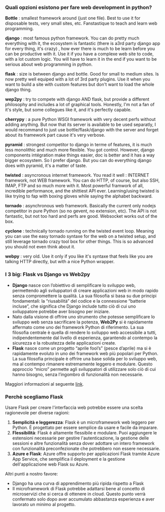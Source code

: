 ### Quali opzioni esistono per fare web development in python?
**Bottle** : smallest framework around (just one file). Best to use it for disposable tests, very small sites, etc. Fanstastique to teach and learn web programming.

**django** : most famous python framework. You can do pretty much everything with it, the ecosystem is fantastic (there is a3rd party django app for every thing, it's crazy) , how ever there is much to be learn before you can be productive with it. Use it if you have a complexe web site to code, with a lot custom logic. You will have to learn it in the end if you want to be serious about web programming in python.

**flask** : size is between django and bottle. Good for small to medium sites. Is now pretty well equiped with a lot of 3rd party plugins. Use it when you want to build a site with custom features but don't want to load the whole django thing.

**wep2py** : try to compete with django AND flask, but provide a different philosophy and includes a lot of graphical tools. Honestly, I'm not a fan of it's style, but some collegues like it, and it's perfectly capable.

**cherrypy** : a pure Python WSGI framework with very decent perfs without adding anything. But now that its server is available to be used separatly, I would recommand to just use bottle/flask/django with the server and forget about its framework part cause it's very verbose.

**pyramid** : strongest competitor to django in terme of features, it is much less monolithic and much more flexible. You got control. However, django components intégration make things easier, doc is better and it has a way bigger ecosystem. So I prefer django. But you can do everything django does with pyramid, it's a matter of taste.

**twisted** : asyncronous internet framework. You read it well : INTERNET framework, not WEB framework. You can do HTTP, of course, but also SSH, IMAP, FTP and so much more with it. Most powerful framwork of all, incredible performance, and the shittiest API ever. Learning/using twisted is like trying to fap with boxing gloves while saying the alphabet backward.

**tornado** : asynchronous web framework. Basically the current only nodejs competitor in pure Python (so no gevent, no extension, etc). The API is not fantastic, but not too hard and perfs are good. Websocket works out of the box.

**cyclone** : technically tornado running on the twisted event loop. Meaning you can use the easy tornado syntaxe for the web on a twisted setup, and still leverage tornado crazy tool box for other things. This is so advanced you should not even think about it.

**webpy** : very old. Use it only if you like it's syntaxe that feels like you are talking HTTP directly, but with a nice Python wrapper.

### I 3 big: Flask vs Django vs Web2py
- **Django** nasce con l’obiettivo di semplificare lo sviluppo web, permettendo agli sviluppatori di creare applicazioni web in modo rapido senza compromettere la qualità. La sua filosofia si basa su due principi fondamentali: la “riusabilità” del codice e la connessione “batterie incluse”, che significa che Django include tutto ciò di cui uno sviluppatore potrebbe aver bisogno per iniziare.
- Nato dalla visione di offrire uno strumento che potesse semplificare lo sviluppo web senza sacrificare la potenza, **Web2Py** si è rapidamente affermato come uno dei framework Python di riferimento. La sua filosofia centrale è quella di rendere lo sviluppo web accessibile a tutti, indipendentemente dal livello di esperienza, garantendo al contempo la sicurezza e la robustezza delle applicazioni create.
- **Flask** nasce come un progetto “aprile fool’s” (pesce d’aprile) ma si è rapidamente evoluto in uno dei framework web più popolari per Python. La sua filosofia principale è offrire una base solida per lo sviluppo web, ma al contempo rimanere estremamente leggero e modulare. Questo approccio “micro” permette agli sviluppatori di utilizzare solo ciò di cui hanno bisogno, senza l’ingombro di funzionalità non necessarie.

Maggiori informazioni al seguente [link](https://www.codemotion.com/magazine/it/backend-it/i-tre-giganti-dei-framework-python-django-web2py-e-flask/).

### Perchè scegliamo Flask
Usare Flask per creare l'interfaccia web potrebbe essere una scelta ragionevole per diverse ragioni:

1. **Semplicità e leggerezza**: Flask è un microframework web leggero per Python. È progettato per essere semplice da usare e facile da imparare.
2. **Flessibilità**: Flask è altamente flessibile e modulare. Puoi aggiungere le estensioni necessarie per gestire l'autenticazione, la gestione delle sessioni e altre funzionalità senza dover adottare un intero framework con funzionalità preconfezionate che potrebbero non essere necessarie.
3. **Azure e Flask**: Azure offre supporto per applicazioni Flask tramite Azure App Service, che semplifica il deployment e la gestione dell'applicazione web Flask su Azure.

Altri punti a nostro favore:
- Django ha una curva di apprendimento più ripida rispetto a Flask
- Il microframework di Flask potrebbe adattarsi bene al concetto di microservizi che si cerca di ottenere in cloud. Questo punto verrà confermato solo dopo aver accumulato abbastanza esperienza e aver lavorato un minimo al progetto.

